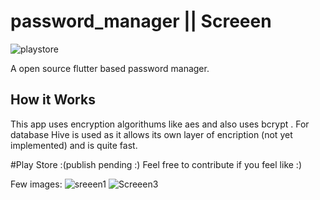 # password_manager || Screeen  

![playstore](https://user-images.githubusercontent.com/52599836/120022778-81833e00-c00a-11eb-84a5-207e8c1026f5.png)


A open source flutter based password manager.

## How it Works

This app uses encryption algorithums like aes and also uses bcrypt . 
For database Hive is used as it allows its own layer of encription (not yet implemented) and is quite fast.

#Play Store :(publish pending :)
Feel free to contribute if you feel like :)

Few images:
![sreeen1](https://user-images.githubusercontent.com/52599836/120022664-5a2c7100-c00a-11eb-8107-f564bae60b62.png)
![Screeen3](https://user-images.githubusercontent.com/52599836/120022667-5d276180-c00a-11eb-958d-79be04e1f87b.png)


